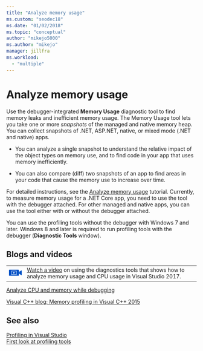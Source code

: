 ```yaml
---
title: "Analyze memory usage"
ms.custom: "seodec18"
ms.date: "01/02/2018"
ms.topic: "conceptual"
author: "mikejo5000"
ms.author: "mikejo"
manager: jillfra
ms.workload: 
  - "multiple"
---
```

# Analyze memory usage
Use the debugger-integrated **Memory Usage** diagnostic tool to find memory leaks and inefficient memory usage. The Memory Usage tool lets you take one or more *snapshots* of the managed and native memory heap. You can collect snapshots of .NET, ASP.NET, native, or mixed mode (.NET and native) apps.  
  
-   You can analyze a single snapshot to understand the relative impact of the object types on memory use, and to find code in your app that uses memory inefficiently.  
  
-   You can also compare (diff) two snapshots of an app to find areas in your code that cause the memory use to increase over time.  

For detailed instructions, see the [Analyze memory usage](../profiling/memory-usage.md) tutorial.  Currently, to measure memory usage for a .NET Core app, you need to use the tool with the debugger attached. For other managed and native apps, you can use the tool either with or without the debugger attached.

You can use the profiling tools without the debugger with Windows 7 and later. Windows 8 and later is required to run profiling tools with the debugger (**Diagnostic Tools** window).
  
## Blogs and videos  

| | |
|---------|---------|
| ![movie camera icon for video](../install/media/video-icon.png "Watch a video") | [Watch a video](https://mva.microsoft.com/en-US/training-courses-embed/getting-started-with-visual-studio-2017-17798/Profiling-with-Diagnostics-Tools-in-Visual-Studio-2017-daHnzMD6D_9211787171) on using the diagnostics tools that shows how to analyze memory usage and CPU usage in Visual Studio 2017. |

 [Analyze CPU and memory while debugging](https://blogs.msdn.microsoft.com/visualstudio/2016/02/15/analyze-cpu-memory-while-debugging/)  
  
 [Visual C++ blog: Memory profiling in Visual C++ 2015](https://blogs.msdn.microsoft.com/vcblog/2015/10/21/memory-profiling-in-visual-c-2015/)  

## See also
 [Profiling in Visual Studio](../profiling/index.md)  
 [First look at profiling tools](../profiling/profiling-feature-tour.md)